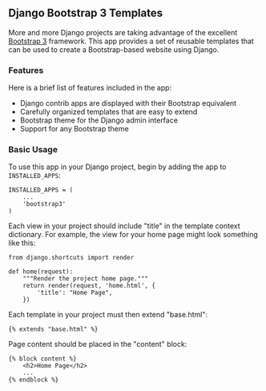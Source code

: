 ## Django Bootstrap 3 Templates

More and more Django projects are taking advantage of the excellent [Bootstrap 3](http://getbootstrap.com) framework.
This app provides a set of reusable templates that can be used to create a Bootstrap-based website using Django.

### Features

Here is a brief list of features included in the app:

 * Django contrib apps are displayed with their Bootstrap equivalent
 * Carefully organized templates that are easy to extend
 * Bootstrap theme for the Django admin interface
 * Support for any Bootstrap theme

### Basic Usage

To use this app in your Django project, begin by adding the app to `INSTALLED_APPS`:

    INSTALLED_APPS = (
        ...
        'bootstrap3'
    )

Each view in your project should include "title" in the template context dictionary.
For example, the view for your home page might look something like this:

    from django.shortcuts import render

    def home(request):
        """Render the project home page."""
        return render(request, 'home.html', {
            'title': "Home Page",
        })

Each template in your project must then extend "base.html":

    {% extends "base.html" %}

Page content should be placed in the "content" block:

    {% block content %}
        <h2>Home Page</h2>
        ...
    {% endblock %}

